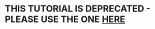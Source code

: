 # THIS TUTORIAL IS DEPRECATED - PLEASE USE THE ONE [HERE](https://github.com/compchem-cybertraining/Tutorials_Libra/tree/master/6_dynamics/2_nbra_workflows/4_step3/2_build_MB_basis)



